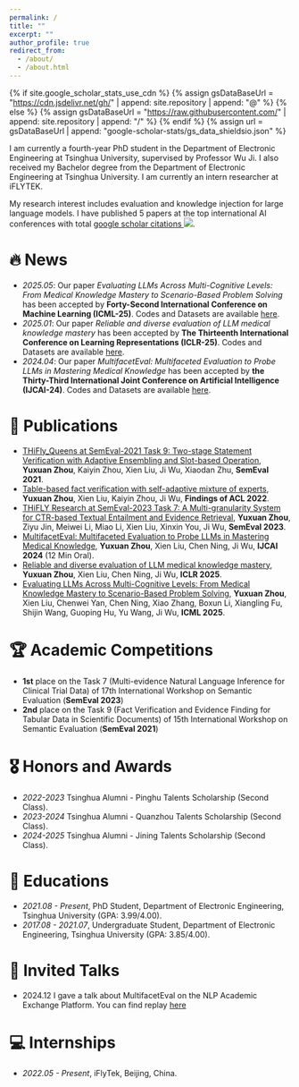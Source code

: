 ```yaml
---
permalink: /
title: ""
excerpt: ""
author_profile: true
redirect_from: 
  - /about/
  - /about.html
---
```


{% if site.google_scholar_stats_use_cdn %}
{% assign gsDataBaseUrl = "https://cdn.jsdelivr.net/gh/" | append: site.repository | append: "@" %}
{% else %}
{% assign gsDataBaseUrl = "https://raw.githubusercontent.com/" | append: site.repository | append: "/" %}
{% endif %}
{% assign url = gsDataBaseUrl | append: "google-scholar-stats/gs_data_shieldsio.json" %}

<span class='anchor' id='about-me'></span>

I am currently a fourth-year PhD student in the Department of Electronic Engineering at Tsinghua University, supervised by Professor Wu Ji. I also received my Bachelor degree from the Department of Electronic Engineering at Tsinghua University. I am currently an intern researcher at iFLYTEK.

My research interest includes evaluation and knowledge injection for large language models. I have published 5 papers at the top international AI conferences with total <a href='https://scholar.google.com/citations?user=RxWuu7gAAAAJ'>google scholar citations <a href='https://scholar.google.com/citations?user=RxWuu7gAAAAJ'><img src="https://img.shields.io/endpoint?url={{ url | url_encode }}&logo=Google%20Scholar&labelColor=f6f6f6&color=9cf&style=flat&label=citations"></a>.


# 🔥 News
- *2025.05*: Our paper *Evaluating LLMs Across Multi-Cognitive Levels: From Medical Knowledge Mastery to Scenario-Based Problem Solving* has been accepted by **Forty-Second International Conference on Machine Learning (ICML-25)**. Codes and Datasets are available [here](https://github.com/THUMLP/MultiCogEval).
- *2025.01*: Our paper *Reliable and diverse evaluation of LLM medical knowledge mastery* has been accepted by **The Thirteenth International Conference on Learning Representations (ICLR-25)**. Codes and Datasets are available [here](https://github.com/THUMLP/PretexEval).
- *2024.04*: Our paper *MultifacetEval: Multifaceted Evaluation to Probe LLMs in Mastering Medical Knowledge* has been accepted by **the Thirty-Third International Joint Conference on Artificial Intelligence (IJCAI-24)**. Codes and Datasets are available [here](https://github.com/Zhouyx17/MultifacetEval).


# 📝 Publications 

- [THiFly_Queens at SemEval-2021 Task 9: Two-stage Statement Verification with Adaptive Ensembling and Slot-based Operation](https://aclanthology.org/2021.semeval-1.50.pdf), **Yuxuan Zhou**, Kaiyin Zhou, Xien Liu, Ji Wu, Xiaodan Zhu, **SemEval 2021**.
- [Table-based fact verification with self-adaptive mixture of experts](https://aclanthology.org/2022.findings-acl.13.pdf), **Yuxuan Zhou**, Xien Liu, Kaiyin Zhou, Ji Wu, **Findings of ACL 2022**.
- [THiFLY Research at SemEval-2023 Task 7: A Multi-granularity System for CTR-based Textual Entailment and Evidence Retrieval](https://aclanthology.org/2023.semeval-1.234.pdf), **Yuxuan Zhou**, Ziyu Jin, Meiwei Li, Miao Li, Xien Liu, Xinxin You, Ji Wu, **SemEval 2023**.
- [MultifacetEval: Multifaceted Evaluation to Probe LLMs in Mastering Medical Knowledge](https://www.ijcai.org/proceedings/2024/0737.pdf), **Yuxuan Zhou**, Xien Liu, Chen Ning, Ji Wu, **IJCAI 2024** (12 Min Oral).
- [Reliable and diverse evaluation of LLM medical knowledge mastery](https://openreview.net/pdf?id=TXfzH933qV), **Yuxuan Zhou**, Xien Liu, Chen Ning, Ji Wu, **ICLR 2025**.
- [Evaluating LLMs Across Multi-Cognitive Levels: From Medical Knowledge Mastery to Scenario-Based Problem Solving](https://openreview.net/pdf?id=sgrJs7dbWC), **Yuxuan Zhou**, Xien Liu, Chenwei Yan, Chen Ning, Xiao Zhang, Boxun Li, Xiangling Fu, Shijin Wang, Guoping Hu, Yu Wang, Ji Wu, **ICML 2025**.

# 🏆 Academic Competitions

- **1st** place on the Task 7 (Multi-evidence Natural Language Inference for Clinical Trial Data) of 17th International Workshop on Semantic Evaluation (**SemEval 2023**)
- **2nd** place on the Task 9 (Fact Verification and Evidence Finding for Tabular Data in Scientific Documents) of 15th International Workshop on Semantic Evaluation (**SemEval 2021**)


# 🎖 Honors and Awards
- *2022-2023* Tsinghua Alumni - Pinghu Talents Scholarship (Second Class). 
- *2023-2024* Tsinghua Alumni - Quanzhou Talents Scholarship (Second Class).
- *2024-2025* Tsinghua Alumni - Jining Talents Scholarship (Second Class). 

# 📖 Educations
- *2021.08 - Present*, PhD Student, Department of Electronic Engineering, Tsinghua University (GPA: 3.99/4.00).
- *2017.08 - 2021.07*, Undergraduate Student, Department of Electronic Engineering, Tsinghua University (GPA: 3.85/4.00).

# 💬 Invited Talks
- 2024.12 I gave a talk about MultifacetEval on the NLP Academic Exchange Platform. You can find replay [here](https://www.bilibili.com/video/BV1A66nYBEAz/?vd_source=bd41c455b6dfc0623f688255c558376f)

# 💻 Internships
- *2022.05 - Present*, iFlyTek, Beijing, China.
